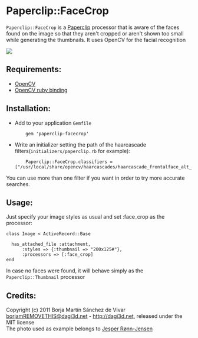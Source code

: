 Paperclip::FaceCrop
====================
`Paperclip::FaceCrop` is a [Paperclip][paperclip] processor that is aware of the faces found on the image 
so that they aren't cropped or aren't shown too small while generating the thumbnails.
It uses OpenCV for the facial recognition

![](https://github.com/dagi3d/paperclip-facecrop/raw/master/README_example.jpg)

Requirements:
-------------
- [OpenCV][opencv]
- [OpenCV ruby binding][ruby-opencv]

Installation:
-------------
- Add to your application `Gemfile`

          gem 'paperclip-facecrop'

- Write an initializer setting the path of the haarcascade filters(`initializers/paperclip.rb` for example):   

          Paperclip::FaceCrop.classifiers = ["/usr/local/share/opencv/haarcascades/haarcascade_frontalface_alt_tree.xml"]
    
You can use more than one filter if you want in order to try more accurate searches.

Usage:
------
Just specify your image styles as usual and set :face_crop as the processor:
    
    class Image < ActiveRecord::Base

      has_attached_file :attachment, 
          :styles => {:thumbnail => "200x125#"}, 
          :processors => [:face_crop]
    end
    
In case no faces were found, it will behave simply as the `Paperclip::Thumbnail` processor

Credits:
--------
Copyright (c) 2011 Borja Martín Sánchez de Vivar <borjamREMOVETHIS@dagi3d.net> - <http://dagi3d.net>, released under the MIT license  
The photo used as example belongs to [Jesper Rønn-Jensen](http://www.flickr.com/photos/jesper/)

[paperclip]: https://github.com/thoughtbot/paperclip
[opencv]: http://opencv.willowgarage.com/
[ruby-opencv]: https://github.com/ser1zw/ruby-opencv
